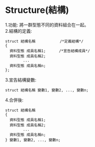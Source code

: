 # Structure(結構)
1.功能: 將一群型態不同的資料組合在一起。  
2.結構的定義:
```
struct 結構名稱           /*定義結構*/
{
  資料型態 成員名稱1;      /*宣告結構成員*/
  資料型態 成員名稱2;
        ...
  資料型態 成員名稱n;
};
```
3.宣告結構變數:
```
struct 結構名稱 變數1, 變數2, ..., 變數n;         
```
4.合併後:
```
struct 結構名稱 
{
  資料型態 成員名稱1;      
  資料型態 成員名稱2;
        ...
  資料型態 成員名稱n;
} 變數1, 變數2, ..., 變數n;
```
